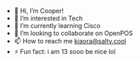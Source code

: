 - 👋 Hi, I’m Cooper!
- 👀 I’m interested in Tech
- 🌱 I’m currently learning Cisco
- 💞️ I’m looking to collaborate on OpenPOS
- 📫 How to reach me kiaora@salty.cool
- ⚡ Fun fact: i am 13 sooo be nice lol

<!---
CooperDActor-bytes/CooperDActor-bytes is a ✨ special ✨ repository because its `README.md` (this file) appears on your GitHub profile.
You can click the Preview link to take a look at your changes.
--->
